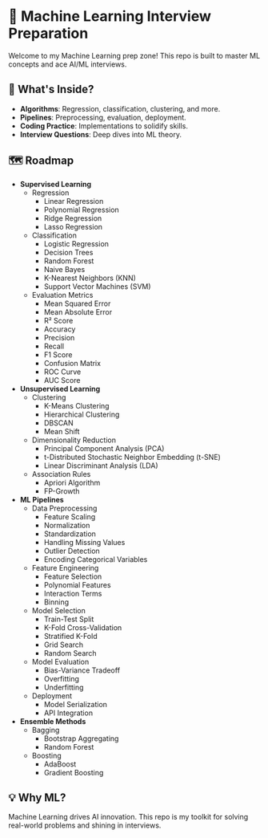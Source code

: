 # 🤖 Machine Learning Interview Preparation

Welcome to my Machine Learning prep zone! This repo is built to master ML concepts and ace AI/ML interviews.

## 🌟 What's Inside?
- **Algorithms**: Regression, classification, clustering, and more.
- **Pipelines**: Preprocessing, evaluation, deployment.
- **Coding Practice**: Implementations to solidify skills.
- **Interview Questions**: Deep dives into ML theory.

## 🗺️ Roadmap
- **Supervised Learning**
  - Regression
    - Linear Regression
    - Polynomial Regression
    - Ridge Regression
    - Lasso Regression
  - Classification
    - Logistic Regression
    - Decision Trees
    - Random Forest
    - Naive Bayes
    - K-Nearest Neighbors (KNN)
    - Support Vector Machines (SVM)
  - Evaluation Metrics
    - Mean Squared Error
    - Mean Absolute Error
    - R² Score
    - Accuracy
    - Precision
    - Recall
    - F1 Score
    - Confusion Matrix
    - ROC Curve
    - AUC Score
- **Unsupervised Learning**
  - Clustering
    - K-Means Clustering
    - Hierarchical Clustering
    - DBSCAN
    - Mean Shift
  - Dimensionality Reduction
    - Principal Component Analysis (PCA)
    - t-Distributed Stochastic Neighbor Embedding (t-SNE)
    - Linear Discriminant Analysis (LDA)
  - Association Rules
    - Apriori Algorithm
    - FP-Growth
- **ML Pipelines**
  - Data Preprocessing
    - Feature Scaling
    - Normalization
    - Standardization
    - Handling Missing Values
    - Outlier Detection
    - Encoding Categorical Variables
  - Feature Engineering
    - Feature Selection
    - Polynomial Features
    - Interaction Terms
    - Binning
  - Model Selection
    - Train-Test Split
    - K-Fold Cross-Validation
    - Stratified K-Fold
    - Grid Search
    - Random Search
  - Model Evaluation
    - Bias-Variance Tradeoff
    - Overfitting
    - Underfitting
  - Deployment
    - Model Serialization
    - API Integration
- **Ensemble Methods**
  - Bagging
    - Bootstrap Aggregating
    - Random Forest
  - Boosting
    - AdaBoost
    - Gradient Boosting

## 💡 Why ML?
Machine Learning drives AI innovation. This repo is my toolkit for solving real-world problems and shining in interviews.